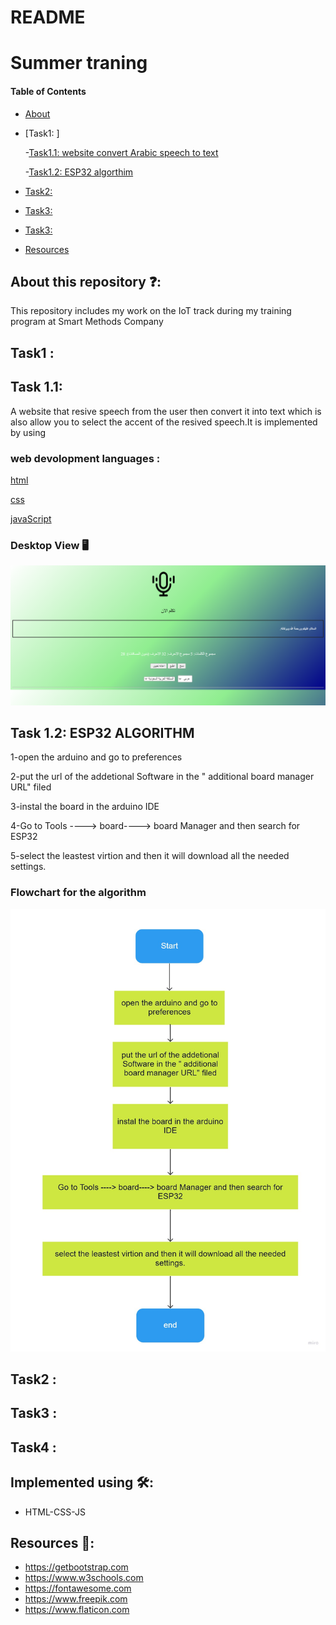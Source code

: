 # README
# Summer traning
#### Table of Contents  
* [About](https://github.com/shahadalboti/README#about-this-repository-)  
* [Task1: ]
  
  -[Task1.1: website convert Arabic speech to text ](https://github.com/shahadalboti/README#task1-) 
  
  -[Task1.2:  ESP32 algorthim ](https://github.com/shahadalboti/README#task1-) 
  
* [Task2:](https://github.com/shahadalboti/README#Task2-)  
* [Task3:](https://github.com/shahadalboti/README#Task3-)  
* [Task3:](https://github.com/shahadalboti/README#Task4-)  
* [Resources](https://github.com/shahadalboti/README#resources-)  

## About this repository ❓:
This repository includes my work on the IoT track during my training program at Smart Methods Company 

## Task1 :
## Task 1.1:
A website that resive speech from the user then convert it into text which is also allow you to select the accent of the resived speech.It is implemented by using 

### web devolopment languages : 

[html](/index.html "html code")

[css](/script.js "JS code") 

[javaScript](/style.css "Css code")

### Desktop View 🖥️
![Desktop view](/websiteRevel.png "website page") 

## Task 1.2: ESP32 ALGORITHM
1-open the arduino and go to preferences

2-put the url of the addetional Software in the " additional board manager URL" filed


3-instal the board in the arduino IDE


4-Go to Tools ----> board----> board Manager and then search for ESP32


5-select the leastest virtion and then it will download all the needed settings.

### Flowchart for the algorithm
![Flowchart for the algorithm](/Flowchart.png "Flowchart") 
## Task2 :



## Task3 :



## Task4 :

## Implemented using 🛠️:
* HTML-CSS-JS


## Resources 📜:
- https://getbootstrap.com
- https://www.w3schools.com
- https://fontawesome.com
- https://www.freepik.com
- https://www.flaticon.com

